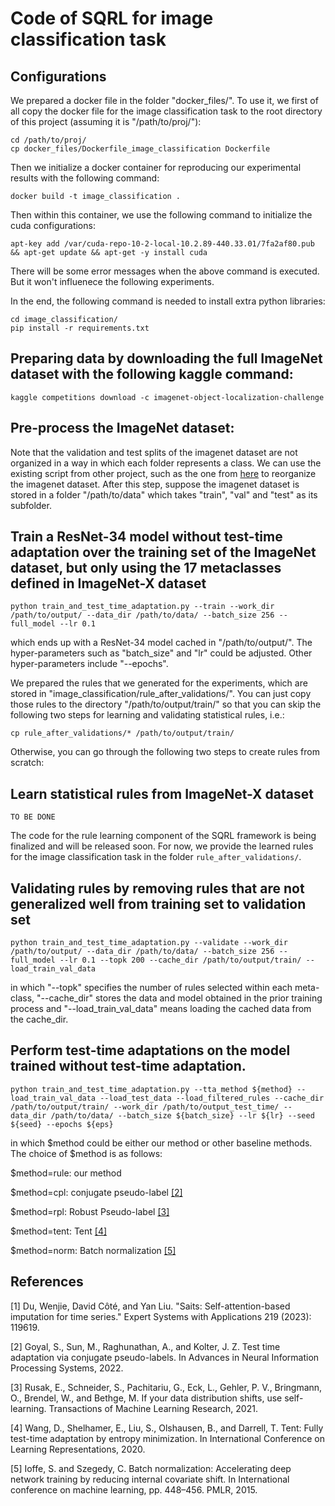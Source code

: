 # Code of SQRL for image classification task

## Configurations
We prepared a docker file in the folder "docker_files/". To use it, we first of all copy the docker file for the image classification task to the root directory of this project (assuming it is "/path/to/proj/"):
```
cd /path/to/proj/
cp docker_files/Dockerfile_image_classification Dockerfile
```

Then we initialize a docker container for reproducing our experimental results with the following command:
```
docker build -t image_classification .
```

Then within this container, we use the following command to initialize the cuda configurations:
```
apt-key add /var/cuda-repo-10-2-local-10.2.89-440.33.01/7fa2af80.pub && apt-get update && apt-get -y install cuda
```

There will be some error messages when the above command is executed. But it won't influenece the following experiments. 

In the end, the following command is needed to install extra python libraries:
```
cd image_classification/
pip install -r requirements.txt
```

## Preparing data by downloading the full ImageNet dataset with the following kaggle command:
```
kaggle competitions download -c imagenet-object-localization-challenge
```
## Pre-process the ImageNet dataset:
Note that the validation and test splits of the imagenet dataset are not organized in a way in which each folder represents a class. We can use the existing script from other project, such as the one from [here](https://raw.githubusercontent.com/soumith/imagenetloader.torch/master/valprep.sh) to reorganize the imagenet dataset. After this step, suppose the imagenet dataset is stored in a folder "/path/to/data" which takes "train", "val" and "test" as its subfolder.

## Train a ResNet-34 model without test-time adaptation over the training set of the ImageNet dataset, but only using the 17 metaclasses defined in ImageNet-X dataset
```
python train_and_test_time_adaptation.py --train --work_dir /path/to/output/ --data_dir /path/to/data/ --batch_size 256 --full_model --lr 0.1
```
which ends up with a ResNet-34 model cached in "/path/to/output/". The hyper-parameters such as "batch_size" and "lr" could be adjusted. Other hyper-parameters include "--epochs".


We prepared the rules that we generated for the experiments, which are stored in "image_classification/rule_after_validations/". You can just copy those rules to the directory "/path/to/output/train/" so that you can skip the following two steps for learning and validating statistical rules, i.e.:
```
cp rule_after_validations/* /path/to/output/train/
```

Otherwise, you can go through the following two steps to create rules from scratch:

## Learn statistical rules from ImageNet-X dataset
```
TO BE DONE
```
The code for the rule learning component of the SQRL framework is being finalized and will be released soon.
For now, we provide the learned rules for the image classification task in the folder `rule_after_validations/`.

## Validating rules by removing rules that are not generalized well from training set to validation set
```
python train_and_test_time_adaptation.py --validate --work_dir /path/to/output/ --data_dir /path/to/data/ --batch_size 256 --full_model --lr 0.1 --topk 200 --cache_dir /path/to/output/train/ --load_train_val_data
```

in which "--topk" specifies the number of rules selected within each meta-class, "--cache_dir" stores the data and model obtained in the prior training process and "--load_train_val_data" means loading the cached data from the cache_dir.

## Perform test-time adaptations on the model trained without test-time adaptation.
```
python train_and_test_time_adaptation.py --tta_method ${method} --load_train_val_data --load_test_data --load_filtered_rules --cache_dir /path/to/output/train/ --work_dir /path/to/output_test_time/ --data_dir /path/to/data/ --batch_size ${batch_size} --lr ${lr} --seed ${seed} --epochs ${eps}
```

in which $method could be either our method or other baseline methods. The choice of $method is as follows:

$method=rule: our method

$method=cpl: conjugate pseudo-label [[2]](#2)

$method=rpl: Robust Pseudo-label [[3]](#3)

$method=tent: Tent [[4]](#4)

$method=norm: Batch normalization [[5]](#5)

## References
<a id="1">[1]</a> 
Du, Wenjie, David Côté, and Yan Liu. "Saits: Self-attention-based imputation for time series." Expert Systems with Applications 219 (2023): 119619.

<a id="2">[2]</a>
Goyal, S., Sun, M., Raghunathan, A., and Kolter, J. Z. Test time adaptation via conjugate pseudo-labels. In Advances in Neural Information Processing Systems, 2022.

<a id="3">[3]</a>
Rusak, E., Schneider, S., Pachitariu, G., Eck, L., Gehler, P. V., Bringmann, O., Brendel, W., and Bethge, M. If your data distribution shifts, use self-learning. Transactions of Machine Learning Research, 2021.

<a id="4">[4]</a>
Wang, D., Shelhamer, E., Liu, S., Olshausen, B., and Darrell, T. Tent: Fully test-time adaptation by entropy minimization. In International Conference on Learning Representations, 2020.

<a id="5">[5]</a>
Ioffe, S. and Szegedy, C. Batch normalization: Accelerating deep network training by reducing internal covariate shift. In International conference on machine learning, pp. 448–456. PMLR, 2015.
